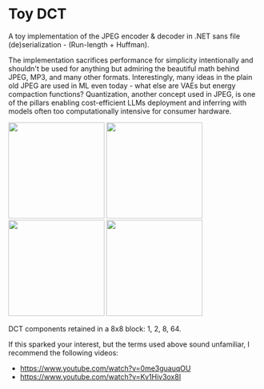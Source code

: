 # Toy DCT
A toy implementation of the JPEG encoder &amp; decoder in .NET sans file (de)serialization - (Run-length + Huffman).

The implementation sacrifices performance for simplicity intentionally and shouldn't be used for anything but admiring the beautiful math behind JPEG, MP3, and many other formats. Interestingly, many ideas in the plain old JPEG are used in ML even today - what else are VAEs but energy compaction functions? Quantization, another concept used in JPEG, is one of the pillars enabling cost-efficient LLMs deployment and inferring with models often too computationally intensive for consumer hardware.

<img src="https://github.com/lofcz/toydct/assets/10260230/ebaa808e-f088-46e7-894b-acb7b2052420" width="192">
<img src="https://github.com/lofcz/toydct/assets/10260230/844c462f-8d6d-43f0-be78-7d5b50ededf8" width="192">
<img src="https://github.com/lofcz/toydct/assets/10260230/f0cb379a-2b77-4a30-a5a0-3736b70ae829" width="192">
<img src="https://github.com/lofcz/toydct/assets/10260230/99b68000-7333-494c-a283-069536e1c2f9" width="192">

DCT components retained in a 8x8 block: 1, 2, 8, 64.

If this sparked your interest, but the terms used above sound unfamiliar, I recommend the following videos:
- https://www.youtube.com/watch?v=0me3guauqOU
- https://www.youtube.com/watch?v=Kv1Hiv3ox8I
